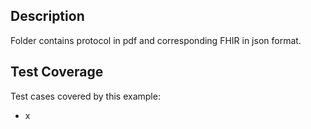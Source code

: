 ## Description

Folder contains protocol in pdf and corresponding FHIR in json format.

## Test Coverage

Test cases covered by this example:
* x
